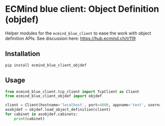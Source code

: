 # ECMind blue client: Object Definition (objdef)

Helper modules for the `ecmind_blue_client` to ease the work with object definition APIs. See discussion here: https://hub.ecmind.ch/t/119

## Installation

`pip install ecmind_blue_client_objdef`

## Usage

```python
from ecmind_blue_client.tcp_client import TcpClient as Client
from ecmind_blue_client_objdef import objdef

client = Client(hostname='localhost', port=4000, appname='test', username='root', password='optimal')
asobjdef = objdef.load_object_definition(client)
for cabinet in asobjdef.cabinets:
    print(cabinet)
```